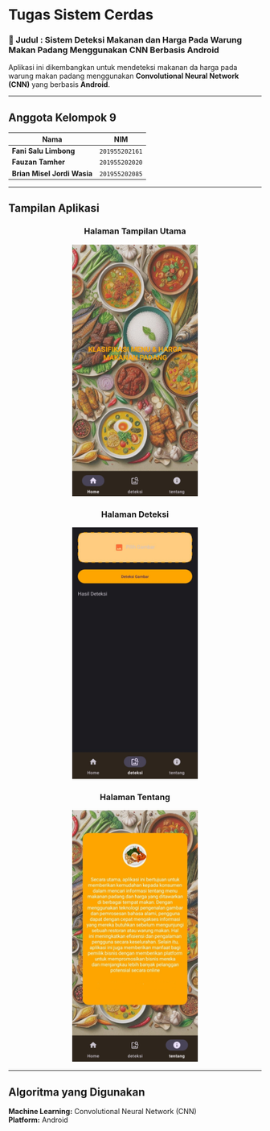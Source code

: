 # Tugas Sistem Cerdas  

### 📌 Judul : **Sistem Deteksi Makanan dan Harga Pada Warung Makan Padang Menggunakan CNN Berbasis Android**
Aplikasi ini dikembangkan untuk mendeteksi makanan da harga pada warung makan padang menggunakan **Convolutional Neural Network (CNN)** yang berbasis **Android**.

---

## Anggota Kelompok 9  

| Nama | NIM |
|------|------|
|**Fani Salu Limbong**| `201955202161` |
|**Fauzan Tamher**| `201955202020` |
|**Brian Misel Jordi Wasia**| `201955202085` |

---

## Tampilan Aplikasi   

<div align="center">

### **Halaman Tampilan Utama**
<img width="250" height="500" src="https://github.com/FauzanTMR/SISTEM-CERDAS/blob/main/gambar/gambar1.jpg" alt="Halaman Tampilan Utama">

### **Halaman Deteksi**
<img width="250" height="500" src="https://github.com/FauzanTMR/SISTEM-CERDAS/blob/main/gambar/gambar2.jpg" alt="Halaman Deteksi">

### **Halaman Tentang**
<img width="250" height="500" src="https://github.com/FauzanTMR/SISTEM-CERDAS/blob/main/gambar/gambar3.jpg" alt="Halaman Tentang">

>

</div>

---

## Algoritma yang Digunakan  
**Machine Learning:** Convolutional Neural Network (CNN)  
**Platform:** Android 
